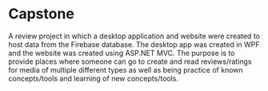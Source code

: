# Capstone
 
A review project in which a desktop application and website were created to host data from the Firebase database. The desktop app was created in WPF and the website was created using ASP.NET MVC. The purpose is to provide places where someone can go to create and read reviews/ratings for media of multiple different types as well as being practice of known concepts/tools and learning of new concepts/tools. 
